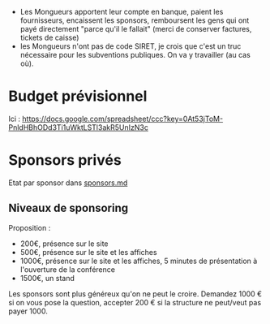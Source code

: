  * Les Mongueurs apportent leur compte en banque, paient les fournisseurs, encaissent les sponsors, remboursent les gens qui ont payé directement "parce qu'il le fallait" (merci de conserver factures, tickets de caisse)
 * les Mongueurs n'ont pas de code SIRET, je crois que c'est un truc nécessaire pour les subventions publiques. On va y travailler (au cas où).

# Budget prévisionnel

Ici :
https://docs.google.com/spreadsheet/ccc?key=0At53jToM-PnldHBhODd3Ti1uWktLSTl3akR5UnIzN3c

# Sponsors privés

Etat par sponsor dans [sponsors.md](sponsors.md)

## Niveaux de sponsoring

Proposition :

 * 200€, présence sur le site
 * 500€, présence sur le site et les affiches
 * 1000€, présence sur le site et les affiches, 5 minutes de présentation à l'ouverture de la conférence
 * 1500€, un stand

Les sponsors sont plus généreux qu'on ne peut le croire. Demandez 1000 € si on vous pose la question, accepter 200 € si la structure ne peut/veut pas payer 1000.

